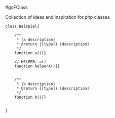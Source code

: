#goFClass

Collection of ideas and inspiration for php classes

```
class Beispiel{

	/**
	 * [a description]
	 * @return {[type]} [description]
	 */
	function a(){}

	// HELPER: a()
	function helperA(){}
	

	/**
	 * [b description]
	 * @return {[type]} [description]
	 */
	function b(){}


}
```
